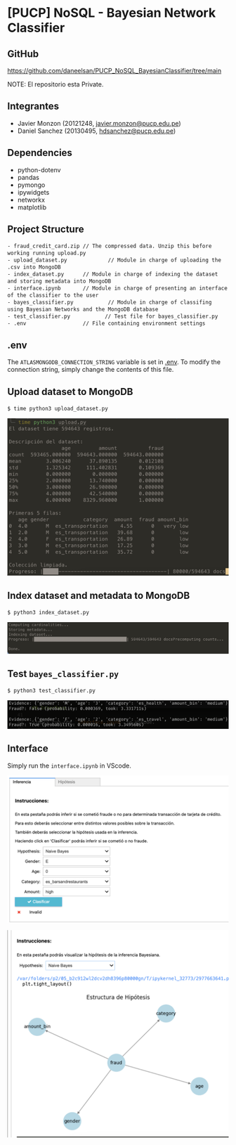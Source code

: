 # [PUCP] NoSQL - Bayesian Network Classifier

## GitHub

https://github.com/daneelsan/PUCP_NoSQL_BayesianClassifier/tree/main

NOTE: El repositorio esta Private.

## Integrantes

- Javier Monzon (20121248, javier.monzon@pucp.edu.pe)
- Daniel Sanchez (20130495, hdsanchez@pucp.edu.pe)

## Dependencies

-   python-dotenv
-   pandas
-   pymongo
-   ipywidgets
-   networkx
-   matplotlib

## Project Structure

```
- fraud_credit_card.zip // The compressed data. Unzip this before working running upload.py
- upload_dataset.py             // Module in charge of uploading the .csv into MongoDB
- index_dataset.py      // Module in charge of indexing the dataset and storing metadata into MongoDB
- interface.ipynb       // Module in charge of presenting an interface of the classifier to the user
- bayes_classifier.py           // Module in charge of classifing using Bayesian Networks and the MongoDB database
- test_classifier.py           // Test file for bayes_classifier.py
- .env                  // File containing environment settings
```

## .env

The `ATLASMONGODB_CONNECTION_STRING` variable is set in [.env](./.env).
To modify the connection string, simply change the contents of this file.

## Upload dataset to MongoDB

```python
$ time python3 upload_dataset.py
```

![screenshot](./upload_dataset.png)

## Index dataset and metadata to MongoDB

```python
$ python3 index_dataset.py
```

![screenshot](./index_dataset.png)

## Test `bayes_classifier.py`

```python
$ python3 test_classifier.py
```

![screenshot](./test_classifier.png)

## Interface

Simply run the `interface.ipynb` in VScode.

![screenshot](./fraud_classify.png)

![screenshot](./hipothesis_plot.png)
